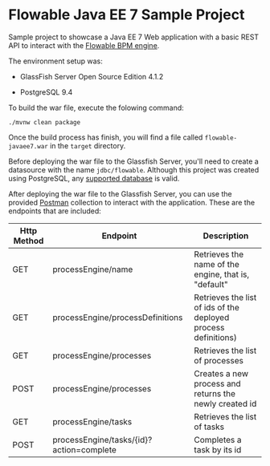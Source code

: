 # Flowable Java EE 7 Sample Project

Sample project to showcase a Java EE 7 Web application with a basic REST API to interact with the [Flowable BPM engine](https://www.flowable.org/).

The environment setup was:

- GlassFish Server Open Source Edition 4.1.2

- PostgreSQL 9.4

To build the war file, execute the folowing command:

```shell
./mvnw clean package
```

Once the build process has finish, you will find a file called `flowable-javaee7.war` in the `target` directory.

Before deploying the war file to the Glassfish Server, you'll need to create a datasource with the name `jdbc/flowable`. Although this project was created using PostgreSQL, any [supported database](https://www.flowable.org/docs/userguide/index.html#supporteddatabases) is valid.

After deploying the war file to the Glassfish Server, you can use the provided [Postman](https://www.getpostman.com/) collection to interact with the application. These are the endpoints that are included:

| Http Method | Endpoint                         | Description                                                    |
| ----------- | -------------------------------- | -------------------------------------------------------------- |
| GET         | processEngine/name               | Retrieves the name of the engine, that is, "default"           |
| GET         | processEngine/processDefinitions | Retrieves the list of ids of the deployed process definitions) |
| GET         | processEngine/processes          | Retrieves the list of processes                                |
| POST        | processEngine/processes          | Creates a new process and returns the newly created id         |
| GET         | processEngine/tasks              | Retrieves the list of tasks                                    |
| POST        | processEngine/tasks/{id}?action=complete | Completes a task by its id                             |
